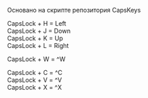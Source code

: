 Основано на скрипте репозитория CapsKeys

CapsLock + H  =  Left                                                                                                          
CapsLock + J =  Down                                                                                                      
CapsLock + K  =  Up                                                                                                
CapsLock + L  =  Right                                                                                                                                                

CapsLock + W  =  ^W

CapsLock + C  =  ^C  
CapsLock + V  =  ^V  
CapsLock + X  =  ^X  
